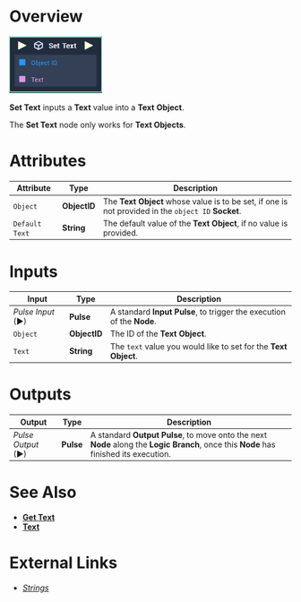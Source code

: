# Overview

![The Set Text Node.](../../../.gitbook/assets/toolbox/incari/object/set-text.PNG)

**Set Text** inputs a **Text** value into a **Text** **Object**.

The **Set Text** node only works for **Text Objects**.

# Attributes

|Attribute|Type|Description|
|---|---|---|
|`Object`|**ObjectID**|The **Text** **Object** whose value is to be set, if one is not provided in the `object ID` **Socket**.|
|`Default Text`|**String**|The default value of the **Text Object**, if no value is provided.|

# Inputs

|Input|Type|Description|
|---|---|---|
|*Pulse Input* (►)|**Pulse**|A standard **Input Pulse**, to trigger the execution of the **Node**.|
|`Object`|**ObjectID**|The ID of the **Text** **Object**.|
|`Text`|**String**|The `text` value you would like to set for the **Text Object**.|

# Outputs

|Output|Type|Description|
|---|---|---|
|*Pulse Output* (►)|**Pulse**|A standard **Output Pulse**, to move onto the next **Node** along the **Logic Branch**, once this **Node** has finished its execution.|

# See Also
- [**Get Text**](get-text.md)
- [**Text**](objects/scene-objects/sprites/text.md)

# External Links
- [*Strings*](https://en.wikipedia.org/wiki/String_(computer_science))
